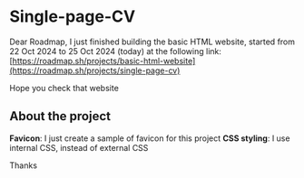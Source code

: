 # Single-page-CV

Dear Roadmap,
I just finished building the basic HTML website, started from 22 Oct 2024 to 25 Oct 2024 (today) at the following link: 
[https://roadmap.sh/projects/basic-html-website](https://roadmap.sh/projects/single-page-cv)

Hope you check that website

## About the project

**Favicon**: I just create a sample of favicon for this project
**CSS styling**: I use internal CSS, instead of external CSS  

Thanks
